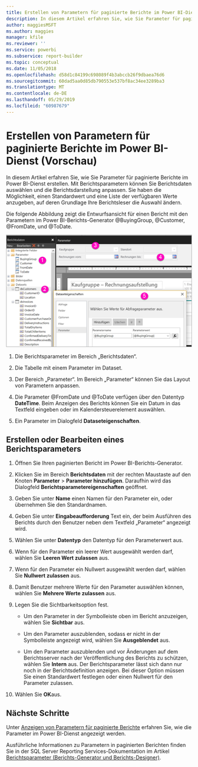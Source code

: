 ```yaml
---
title: Erstellen von Parametern für paginierte Berichte im Power BI-Dienst (Vorschau)
description: In diesem Artikel erfahren Sie, wie Sie Parameter für paginierte Berichte im Power BI-Dienst erstellen.
author: maggiesMSFT
ms.author: maggies
manager: kfile
ms.reviewer: ''
ms.service: powerbi
ms.subservice: report-builder
ms.topic: conceptual
ms.date: 11/05/2018
ms.openlocfilehash: d58d1c84199c698089f4b3abccb26f9dbaea76d6
ms.sourcegitcommit: 60dad5aa0d85db790553e537bf8ac34ee3289ba3
ms.translationtype: MT
ms.contentlocale: de-DE
ms.lasthandoff: 05/29/2019
ms.locfileid: "60987679"
---
```

# <a name="create-parameters-for-paginated-reports-in-the-power-bi-service-preview"></a>Erstellen von Parametern für paginierte Berichte im Power BI-Dienst (Vorschau)

In diesem Artikel erfahren Sie, wie Sie Parameter für paginierte Berichte im Power BI-Dienst erstellen.  Mit Berichtsparametern können Sie Berichtsdaten auswählen und die Berichtsdarstellung anpassen. Sie haben die Möglichkeit, einen Standardwert und eine Liste der verfügbaren Werte anzugeben, auf deren Grundlage Ihre Berichtsleser die Auswahl ändern.  

Die folgende Abbildung zeigt die Entwurfsansicht für einen Bericht mit den Parametern im Power BI-Berichts-Generator @BuyingGroup, @Customer, @FromDate, und @ToDate. 
  
![Parameter im Berichts-Generator](media/paginated-reports-parameters/power-bi-paginated-parameters-report-builder.png)
  
1.  Die Berichtsparameter im Bereich „Berichtsdaten“.  
  
2.  Die Tabelle mit einem Parameter im Dataset.  
  
3.  Der Bereich „Parameter“. Im Bereich „Parameter“ können Sie das Layout von Parametern anpassen. 
  
4.  Die Parameter @FromDate und @ToDate verfügen über den Datentyp **DateTime**. Beim Anzeigen des Berichts können Sie ein Datum in das Textfeld eingeben oder im Kalendersteuerelement auswählen. 

5.  Ein Parameter im Dialogfeld **Dataseteigenschaften**.  

  
## <a name="create-or-edit-a-report-parameter"></a>Erstellen oder Bearbeiten eines Berichtsparameters  
  
1.  Öffnen Sie Ihren paginierten Bericht im Power BI-Berichts-Generator.

1. Klicken Sie im Bereich **Berichtsdaten** mit der rechten Maustaste auf den Knoten **Parameter** > **Parameter hinzufügen**. Daraufhin wird das Dialogfeld **Berichtsparametereigenschaften** geöffnet.  
  
2.  Geben Sie unter **Name** einen Namen für den Parameter ein, oder übernehmen Sie den Standardnamen.  
  
3.  Geben Sie unter **Eingabeaufforderung** Text ein, der beim Ausführen des Berichts durch den Benutzer neben dem Textfeld „Parameter“ angezeigt wird.  
  
4.  Wählen Sie unter **Datentyp** den Datentyp für den Parameterwert aus.  
  
5.  Wenn für den Parameter ein leerer Wert ausgewählt werden darf, wählen Sie **Leeren Wert zulassen** aus.  
  
6.  Wenn für den Parameter ein Nullwert ausgewählt werden darf, wählen Sie **Nullwert zulassen** aus.  
  
7.  Damit Benutzer mehrere Werte für den Parameter auswählen können, wählen Sie **Mehrere Werte zulassen** aus.  
  
8.  Legen Sie die Sichtbarkeitsoption fest.  
  
    -   Um den Parameter in der Symbolleiste oben im Bericht anzuzeigen, wählen Sie **Sichtbar** aus.  
  
    -   Um den Parameter auszublenden, sodass er nicht in der Symbolleiste angezeigt wird, wählen Sie **Ausgeblendet** aus.  
  
    -   Um den Parameter auszublenden und vor Änderungen auf dem Berichtsserver nach der Veröffentlichung des Berichts zu schützen, wählen Sie **Intern** aus. Der Berichtsparameter lässt sich dann nur noch in der Berichtsdefinition anzeigen. Bei dieser Option müssen Sie einen Standardwert festlegen oder einen Nullwert für den Parameter zulassen.  
  
9. Wählen Sie **OK**aus. 
  
## <a name="next-steps"></a>Nächste Schritte

Unter [Anzeigen von Parametern für paginierte Berichte](paginated-reports-view-parameters.md) erfahren Sie, wie die Parameter im Power BI-Dienst angezeigt werden.

Ausführliche Informationen zu Parametern in paginierten Berichten finden Sie in der SQL Server Reporting Services-Dokumentation im Artikel [Berichtsparameter (Berichts-Generator und Berichts-Designer)](https://docs.microsoft.com/sql/reporting-services/report-design/report-parameters-report-builder-and-report-designer).  
